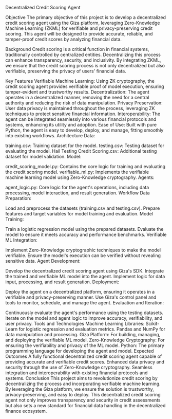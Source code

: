 Decentralized Credit Scoring Agent

Objective
The primary objective of this project is to develop a decentralized credit scoring agent using the Giza platform, leveraging Zero-Knowledge Machine Learning (ZKML) for verifiable and privacy-preserving credit scoring. This agent will be designed to provide accurate, reliable, and tamper-proof credit scores by analyzing financial data.

Background
Credit scoring is a critical function in financial systems, traditionally controlled by centralized entities. Decentralizing this process can enhance transparency, security, and inclusivity. By integrating ZKML, we ensure that the credit scoring process is not only decentralized but also verifiable, preserving the privacy of users' financial data.

Key Features
Verifiable Machine Learning: Using ZK cryptography, the credit scoring agent provides verifiable proof of model execution, ensuring tamper-evident and trustworthy results.
Decentralization: The agent operates in a decentralized manner, removing the need for a central authority and reducing the risk of data manipulation.
Privacy Preservation: User data privacy is maintained throughout the process, leveraging ZK techniques to protect sensitive financial information.
Interoperability: The agent can be integrated seamlessly into various financial protocols and systems, enhancing its utility and adoption.
Ease of Use: Built with pure Python, the agent is easy to develop, deploy, and manage, fitting smoothly into existing workflows.
Architecture
Data:

training.csv: Training dataset for the model.
testing.csv: Testing dataset for evaluating the model.
Hail Testing Credit Scoring.csv: Additional testing dataset for model validation.
Model:

credit_scoring_model.py: Contains the core logic for training and evaluating the credit scoring model.
verifiable_ml.py: Implements the verifiable machine learning model using Zero-Knowledge cryptography.
Agents:

agent_logic.py: Core logic for the agent's operations, including data processing, model interaction, and result generation.
Workflow
Data Preparation:

Load and preprocess the datasets (training.csv and testing.csv).
Prepare features and target variables for model training and evaluation.
Model Training:

Train a logistic regression model using the prepared datasets.
Evaluate the model to ensure it meets accuracy and performance benchmarks.
Verifiable ML Integration:

Implement Zero-Knowledge cryptographic techniques to make the model verifiable.
Ensure the model's execution can be verified without revealing sensitive data.
Agent Development:

Develop the decentralized credit scoring agent using Giza's SDK.
Integrate the trained and verifiable ML model into the agent.
Implement logic for data input, processing, and result generation.
Deployment:

Deploy the agent on a decentralized platform, ensuring it operates in a verifiable and privacy-preserving manner.
Use Giza's control panel and tools to monitor, schedule, and manage the agent.
Evaluation and Iteration:

Continuously evaluate the agent's performance using the testing datasets.
Iterate on the model and agent logic to improve accuracy, verifiability, and user privacy.
Tools and Technologies
Machine Learning Libraries:
Scikit-Learn for logistic regression and evaluation metrics.
Pandas and NumPy for data manipulation and processing.
Giza Platform:
For building, managing, and deploying the verifiable ML model.
Zero-Knowledge Cryptography:
For ensuring the verifiability and privacy of the ML model.
Python:
The primary programming language for developing the agent and model.
Expected Outcomes
A fully functional decentralized credit scoring agent capable of providing accurate and verifiable credit scores.
Enhanced data privacy and security through the use of Zero-Knowledge cryptography.
Seamless integration and interoperability with existing financial protocols and systems.
Conclusion
This project aims to revolutionize credit scoring by decentralizing the process and incorporating verifiable machine learning. By leveraging the Giza platform, we ensure the solution is trustworthy, privacy-preserving, and easy to deploy. This decentralized credit scoring agent not only improves transparency and security in credit assessments but also sets a new standard for financial data handling in the decentralized finance ecosystem.
